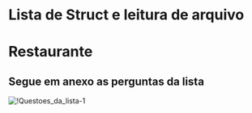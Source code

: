 # Lista de Struct e leitura de arquivo

# Restaurante

## Segue em anexo as perguntas da lista

![!Questoes_da_lista-1](https://user-images.githubusercontent.com/51101723/71314900-52899580-2430-11ea-9201-a37de6590cff.jpg)
